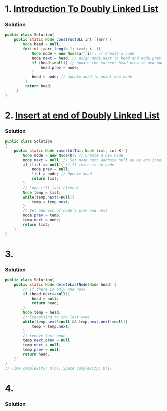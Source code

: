 # 1. [Introduction To Doubly Linked List](https://www.codingninjas.com/studio/problems/introduction-to-doubly-linked-list_8160413?utm_source=youtube&utm_medium=affiliate&utm_campaign=Codestudio_Linkedlistseries&leftPanelTabValue=PROBLEM)

### Solution
```Java
public class Solution{
    public static Node constructDLL(int []arr) {
        Node head = null;
        for(int i=arr.length-1; i>=0; i--){
            Node node = new Node(arr[i]); // Create a node
            node.next = head; // asign node.next to head and node.prev is null
            if (head!=null){ // update the current head prev to new node
                head.prev = node;
            }
            head = node; // update head to point new node
         }
         return head;     
     }
}
```

# 2. [Insert at end of Doubly Linked List](https://www.codingninjas.com/studio/problems/insert-at-end-of-doubly-linked-list_8160464?utm_source=striver&utm_medium=website&utm_campaign=a_zcoursetuf&leftPanelTabValue=PROBLEM)

### Solution
```Java
public class Solution
{
    public static Node insertAtTail(Node list, int K) {
        Node node = new Node(K); // Create a new node
        node.next = null; // Set node next address null as we are inserting at end
        if (list == null){ // If there is no node
            node.prev = null;   
            list = node; // Update head
            return list;
        }
        // Loop till last element
        Node temp = list; 
        while(temp.next!=null){
            temp = temp.next;
        }
        // Set address of node's prev and next
        node.prev = temp;
        temp.next = node;
        return list;   
    }
}
```

# 3. []()

### Solution
```Java
public class Solution{
    public static Node deleteLastNode(Node head) {
        // If there is only one node
        if (head.next==null){
            head = null;
            return head;
        }
        Node temp = head;
        // Traversing to the last node
        while(temp.next!=null && temp.next.next!=null){
            temp = temp.next;
        }
        // remove last node
        temp.next.prev = null; 
        temp.next = null;
        temp.prev = null;
        return head;
    }
}
// Time complexity: O(n), Space complexity: O(1)
```

# 4. []()

### Solution
```Java
```
